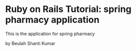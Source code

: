 # Ruby on Rails Tutorial: spring pharmacy application

This is the application for spring pharmacy

by Beulah Shanti Kumar 